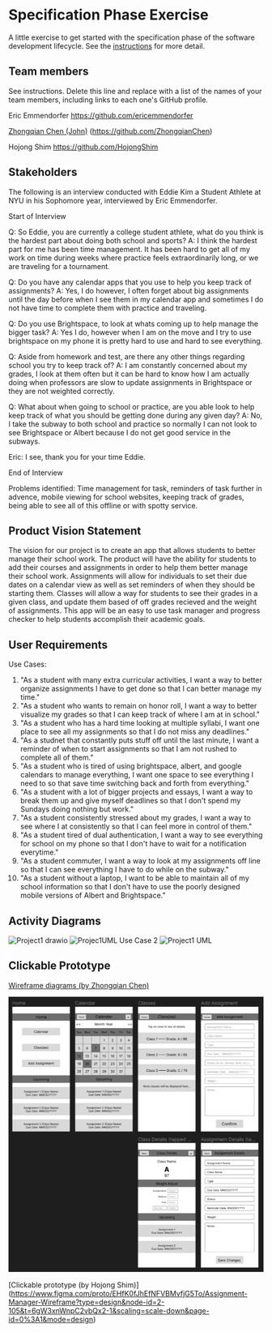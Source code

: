 # Specification Phase Exercise

A little exercise to get started with the specification phase of the software development lifecycle. See the [instructions](instructions.md) for more detail.

## Team members

See instructions. Delete this line and replace with a list of the names of your team members, including links to each one's GitHub profile.

Eric Emmendorfer https://github.com/ericemmendorfer

[Zhongqian Chen (John)](https://github.com/ZhongqianChen) (https://github.com/ZhongqianChen)

Hojong Shim https://github.com/HojongShim

## Stakeholders

The following is an interview conducted with Eddie Kim a Student Athlete at NYU in his Sophomore year, interviewed by Eric Emmendorfer.

Start of Interview

Q: So Eddie, you are currently a college student athlete, what do you think is the hardest part about doing both school and sports?
A: I think the hardest part for me has been time management. It has been hard to get all of my work on time during weeks where practice feels extraordinarily long, or we are traveling for a tournament. 

Q: Do you have any calendar apps that you use to help you keep track of assignments?
A: Yes, I do however, I often forget about big assignments until the day before when I see them in my calendar app and sometimes I do not have time to complete them with practice and traveling.

Q: Do you use Brightspace, to look at whats coming up to help manage the bigger task?
A: Yes I do, however when I am on the move and I try to use brightspace on my phone it is pretty hard to use and hard to see everything. 

Q: Aside from homework and test, are there any other things regarding school you try to keep track of?
A: I am constantly concerned about my grades, I look at them often but it can be hard to know how I am actually doing when professors are slow to update assignments in Brightspace or they are not weighted correctly. 

Q: What about when going to school or practice, are you able look to help keep track of what you should be getting done during any given day?
A: No, I take the subway to both school and practice so normally I can not look to see Brightspace or Albert because I do not get good service in the subways. 

Eric: I see, thank you for your time Eddie.

End of Interview

Problems identified: Time management for task, reminders of task further in advence, mobile viewing for school websites, keeping track of grades, being able to see all of this offline or with spotty service. 

## Product Vision Statement

The vision for our project is to create an app that allows students to better manage their school work. The product will have the ability for students to add their courses and assignments in order to help them better manage their school work. Assignments will allow for individuals to set their due dates on a calendar view as well as set reminders of when they should be starting them. Classes will allow a way for students to see their grades in a given class, and update them based of off grades recieved and the weight of assignments. This app will be an easy to use task manager and progress checker to help students accomplish their academic goals.

## User Requirements
Use Cases:
1. "As a student with many extra curricular activities, I want a way to better organize assignments I have to get done so that I can better manage my time."
2. "As a student who wants to remain on honor roll, I want a way to better visualize my grades so that I can keep track of where I am at in school."
3. "As a student who has a hard time looking at multiple syllabi, I want one place to see all my assignments so that I do not miss any deadlines."
4. "As a studnet that constantly puts stuff off until the last minute, I want a reminder of when to start assignments so that I am not rushed to complete all of them."
5. "As a student who is tired of using brightspace, albert, and google calendars to manage everything, I want one space to see everything I need to so that save time switching back and forth from everything."
6. "As a student with a lot of bigger projects and essays, I want a way to break them up and give myself deadlines so that I don't spend my Sundays doing nothing but work."
7. "As a student consistently stressed about my grades, I want a way to see where I at consistently so that I can feel more in control of them."
8. "As a student tired of dual authentication, I want a way to see everything for school on my phone so that I don't have to wait for a notification everytime."
9. "As a student commuter, I want a way to look at my assignments off line so that I can see everything I have to do while on the subway."
10. "As a student without a laptop, I want to be able to maintain all of my school information so that I don't have to use the poorly designed mobile versions of Albert and Brightspace."

## Activity Diagrams
![Project1 drawio](https://github.com/ericemmendorfer/1-specification-exercise-team-temp-name/assets/91583186/a3b642af-756f-4e89-9a50-697adfa36c45)
![Projec1UML Use Case 2](https://github.com/ericemmendorfer/1-specification-exercise-team-temp-name/assets/91583186/34578024-eebc-4473-81a3-4f33ab80b3bc)
![Project1 UML](https://github.com/ericemmendorfer/1-specification-exercise-team-temp-name/assets/91583186/87c4ef05-5eab-48c4-9aff-fcb1da20666a)

## Clickable Prototype

[Wireframe diagrams (by Zhongqian Chen)](https://www.figma.com/file/EHfK0fJhEfNFVBMvfjG5To/Assignment-Manager-Wireframe?type=design&node-id=0%3A1&mode=design&t=XyX91CfQeFv8dazp-1)

![Wireframe diagrams](wireframe.png)

[Clickable prototype (by Hojong Shim)] (https://www.figma.com/proto/EHfK0fJhEfNFVBMvfjG5To/Assignment-Manager-Wireframe?type=design&node-id=2-105&t=6gW3xnWnpC2vbQx2-1&scaling=scale-down&page-id=0%3A1&mode=design)
